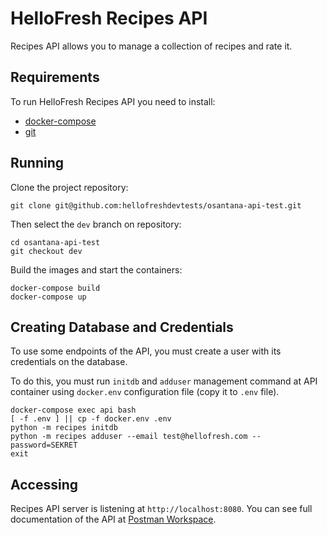 # HelloFresh Recipes API

Recipes API allows you to manage a collection of recipes and rate it.

## Requirements

To run HelloFresh Recipes API you need to install:

 * [docker-compose](https://docs.docker.com/compose/)
 * [git](https://git-scm.com)


## Running

Clone the project repository:

```shell
git clone git@github.com:hellofreshdevtests/osantana-api-test.git
```

Then select the `dev` branch on repository:

```shell
cd osantana-api-test
git checkout dev
```

Build the images and start the containers:

```shell
docker-compose build
docker-compose up
```


## Creating Database and Credentials

To use some endpoints of the API, you must create a user with its credentials on
the database.

To do this, you must run `initdb` and `adduser` management command at API
container using `docker.env` configuration file (copy it to `.env` file).

```shell
docker-compose exec api bash
[ -f .env ] || cp -f docker.env .env
python -m recipes initdb
python -m recipes adduser --email test@hellofresh.com --password=SEKRET
exit
```


## Accessing

Recipes API server is listening at `http://localhost:8080`.
You can see full documentation of the API at
[Postman Workspace](https://documenter.getpostman.com/view/716192/RztprTuH).
